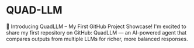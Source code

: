 # QUAD-LLM
🚀 Introducing QuadLLM – My First GitHub Project Showcase!  I'm excited to share my first repository on GitHub: QuadLLM — an AI-powered agent that compares outputs from multiple LLMs for richer, more balanced responses.
